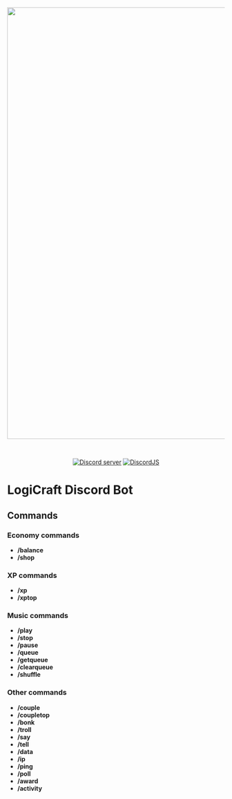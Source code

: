 <div align="center">
  <br />
  <p>
    <a href="https://i.imgur.com/zMZWGHC.png"><img src="https://i.imgur.com/zMZWGHC.png" width="1000" unselectable="on"/></a>
  </p>
  <br />
  <p>
    <a href="https://discord.gg/mv684BdPwP"><img src="https://img.shields.io/discord/666295714724446209?label=LogiCraftSMP&logo=discord" alt="Discord server" /></a>
    <a href="https://github.com/discordjs/discord.js/"><img src="https://img.shields.io/npm/v/discord.js?label=DiscordJS" alt="DiscordJS" /></a>
  </p>
</div>

# LogiCraft Discord Bot

## Commands

### Economy commands

- **/balance**
- **/shop**

### XP commands

- **/xp**
- **/xptop**

### Music commands

- **/play**
- **/stop**
- **/pause**
- **/queue**
- **/getqueue**
- **/clearqueue**
- **/shuffle**

### Other commands
- **/couple**
- **/coupletop**
- **/bonk**
- **/troll**
- **/say**
- **/tell**
- **/data**
- **/ip**
- **/ping**
- **/poll**
- **/award**
- **/activity**
